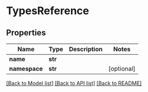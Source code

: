 # TypesReference

## Properties
Name | Type | Description | Notes
------------ | ------------- | ------------- | -------------
**name** | **str** |  | 
**namespace** | **str** |  | [optional] 

[[Back to Model list]](../vela-client/README.md#documentation-for-models) [[Back to API list]](../vela-client/README.md#documentation-for-api-endpoints) [[Back to README]](../vela-client/README.md)

